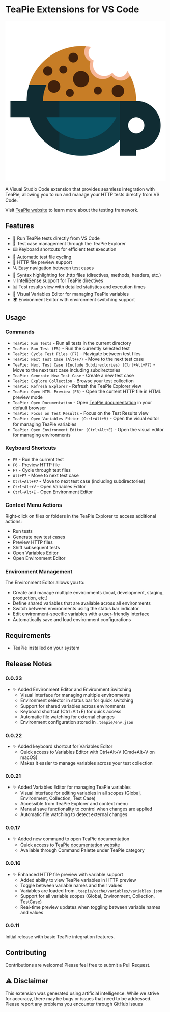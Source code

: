 # TeaPie Extensions for VS Code

![TeaPie Extensions Logo](https://github.com/Kros-sk/TeaPie.Extensions/blob/master/resources/teapie.png?raw=true)

A Visual Studio Code extension that provides seamless integration with TeaPie, allowing you to run and manage your HTTP tests directly from VS Code.

Visit [TeaPie website](https://www.teapie.fun/) to learn more about the testing framework.

## Features

- 🚀 Run TeaPie tests directly from VS Code
- 📁 Test case management through the TeaPie Explorer
- ⌨️ Keyboard shortcuts for efficient test execution
- 🔄 Automatic test file cycling
- 📝 HTTP file preview support
- 🔍 Easy navigation between test cases
- 🎨 Syntax highlighting for .http files (directives, methods, headers, etc.)
- 💡 IntelliSense support for TeaPie directives
- 📊 Test results view with detailed statistics and execution times
- 🔧 Visual Variables Editor for managing TeaPie variables
- 🌍 Environment Editor with environment switching support

## Usage

### Commands

- `TeaPie: Run Tests` - Run all tests in the current directory
- `TeaPie: Run Test (F5)` - Run the currently selected test
- `TeaPie: Cycle Test Files (F7)` - Navigate between test files
- `TeaPie: Next Test Case (Alt+F7)` - Move to the next test case
- `TeaPie: Next Test Case (Include Subdirectories) (Ctrl+Alt+F7)` - Move to the next test case including subdirectories
- `TeaPie: Generate New Test Case` - Create a new test case
- `TeaPie: Explore Collection` - Browse your test collection
- `TeaPie: Refresh Explorer` - Refresh the TeaPie Explorer view
- `TeaPie: Open HTML Preview (F6)` - Open the current HTTP file in HTML preview mode
- `TeaPie: Open Documentation` - Open [TeaPie documentation](https://www.teapie.fun) in your default browser
- `TeaPie: Focus on Test Results` - Focus on the Test Results view
- `TeaPie: Open Variables Editor (Ctrl+Alt+V)` - Open the visual editor for managing TeaPie variables
- `TeaPie: Open Environment Editor (Ctrl+Alt+E)` - Open the visual editor for managing environments

### Keyboard Shortcuts

- `F5` - Run the current test
- `F6` - Preview HTTP file
- `F7` - Cycle through test files
- `Alt+F7` - Move to next test case
- `Ctrl+Alt+F7` - Move to next test case (including subdirectories)
- `Ctrl+Alt+V` - Open Variables Editor
- `Ctrl+Alt+E` - Open Environment Editor

### Context Menu Actions

Right-click on files or folders in the TeaPie Explorer to access additional actions:

- Run tests
- Generate new test cases
- Preview HTTP files
- Shift subsequent tests
- Open Variables Editor
- Open Environment Editor

### Environment Management

The Environment Editor allows you to:
- Create and manage multiple environments (local, development, staging, production, etc.)
- Define shared variables that are available across all environments
- Switch between environments using the status bar indicator
- Edit environment-specific variables with a user-friendly interface
- Automatically save and load environment configurations

## Requirements

- TeaPie installed on your system

## Release Notes

### 0.0.23

- ✨ Added Environment Editor and Environment Switching
  - Visual interface for managing multiple environments
  - Environment selector in status bar for quick switching
  - Support for shared variables across environments
  - Keyboard shortcut (Ctrl+Alt+E) for quick access
  - Automatic file watching for external changes
  - Environment configuration stored in `.teapie/env.json`

### 0.0.22

- ✨ Added keyboard shortcut for Variables Editor
  - Quick access to Variables Editor with Ctrl+Alt+V (Cmd+Alt+V on macOS)
  - Makes it easier to manage variables across your test collection

### 0.0.21

- ✨ Added Variables Editor for managing TeaPie variables
  - Visual interface for editing variables in all scopes (Global, Environment, Collection, Test Case)
  - Accessible from TeaPie Explorer and context menu
  - Manual save functionality to control when changes are applied
  - Automatic file watching to detect external changes

### 0.0.17

- ✨ Added new command to open TeaPie documentation
  - Quick access to [TeaPie documentation website](https://www.teapie.fun)
  - Available through Command Palette under TeaPie category

### 0.0.16

- ✨ Enhanced HTTP file preview with variable support
  - Added ability to view TeaPie variables in HTTP preview
  - Toggle between variable names and their values
  - Variables are loaded from `.teapie/cache/variables/variables.json`
  - Support for all variable scopes (Global, Environment, Collection, TestCase)
  - Real-time preview updates when toggling between variable names and values

### 0.0.11

Initial release with basic TeaPie integration features.

## Contributing

Contributions are welcome! Please feel free to submit a Pull Request.

## ⚠️ Disclaimer

This extension was generated using artificial intelligence. While we strive for accuracy, there may be bugs or issues that need to be addressed. Please report any problems you encounter through GitHub issues